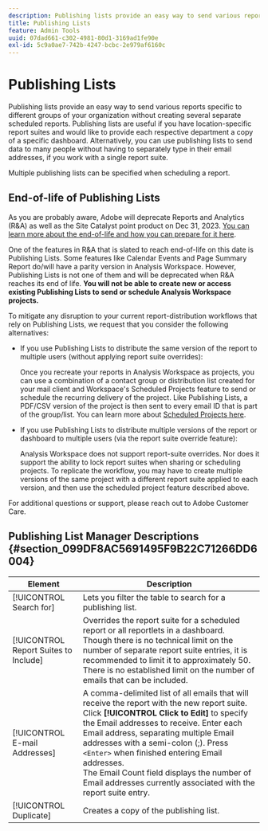 ```yaml
---
description: Publishing lists provide an easy way to send various reports specific to different groups of your organization without creating several separate scheduled reports. Publishing lists are useful if you have location-specific report suites and would like to provide each respective department a copy of a specific dashboard. Alternatively, you can use publishing lists to send data to many people without having to separately type in their email addresses, if you work with a single report suite.
title: Publishing Lists
feature: Admin Tools
uuid: 07dad661-c302-4981-80d1-3169ad1fe90e
exl-id: 5c9a0ae7-742b-4247-bcbc-2e979af6160c
---
```

# Publishing Lists

Publishing lists provide an easy way to send various reports specific to different groups of your organization without creating several separate scheduled reports. Publishing lists are useful if you have location-specific report suites and would like to provide each respective department a copy of a specific dashboard. Alternatively, you can use publishing lists to send data to many people without having to separately type in their email addresses, if you work with a single report suite.

Multiple publishing lists can be specified when scheduling a report.

## End-of-life of Publishing Lists

As you are probably aware, Adobe will deprecate Reports and Analytics (R&A) as well as the Site Catalyst point product on Dec 31, 2023. [You can learn more about the end-of-life and how you can prepare for it here](https://express.adobe.com/page/6WnF8JK6IRDhf/).
 
One of the features in R&A that is slated to reach end-of-life on this date is Publishing Lists. Some features like Calendar Events and Page Summary Report do/will have a parity version in Analysis Workspace. However, Publishing Lists is not one of them and will be deprecated when R&A reaches its end of life. **You will not be able to create new or access existing Publishing Lists to send or schedule Analysis Workspace projects.**
 
To mitigate any disruption to your current report-distribution workflows that rely on Publishing Lists, we request that you consider the following alternatives:
 
* If you use Publishing Lists to distribute the same version of the report to multiple users (without applying report suite overrides):
 
   Once you recreate your reports in Analysis Workspace as projects, you can use a combination of a contact group or distribution list created for your mail client and Workspace's Scheduled Projects feature to send or schedule the recurring delivery of the project. Like Publishing Lists, a PDF/CSV version of the project is then sent to every email ID that is part of the group/list. You can learn more about [Scheduled Projects here](https://experienceleague.adobe.com/docs/analytics/analyze/analysis-workspace/curate-share/t-schedule-report.html#:~:text=Scheduled%20Analysis%20Workspace%20projects%20can,options%20in%20the%20left%20rail.).
 
* If you use Publishing Lists to distribute multiple versions of the report or dashboard to multiple users (via the report suite override feature):
 
   Analysis Workspace does not support report-suite overrides. Nor does it support the ability to lock report suites when sharing or scheduling projects. To replicate the workflow, you may have to create multiple versions of the same project with a different report suite applied to each version, and then use the scheduled project feature described above.
 
For additional questions or support, please reach out to Adobe Customer Care.

## Publishing List Manager Descriptions {#section_099DF8AC5691495F9B22C71266DD6004}

| Element | Description |
|--- |--- |
|[!UICONTROL Search for]|Lets you filter the table to search for a publishing list.|
|[!UICONTROL Report Suites to Include]|Overrides the report suite for a scheduled report or all reportlets in a dashboard. Though there is no technical limit on the number of separate report suite entries, it is recommended to limit it to approximately 50. There is no established limit on the number of emails that can be included.|
|[!UICONTROL E-mail Addresses]|A comma-delimited list of all emails that will receive the report with the new report suite.  Click **[!UICONTROL Click to Edit]** to specify the Email addresses to receive. Enter each Email address, separating multiple Email addresses with a semi-colon (;). Press `<Enter>` when finished entering Email addresses. <br>The Email Count field displays the number of Email addresses currently associated with the report suite entry.|
|[!UICONTROL Duplicate]|Creates a copy of the publishing list.|
